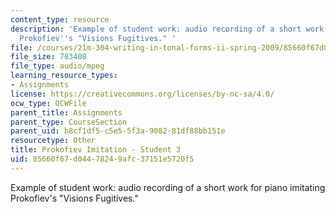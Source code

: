 ```yaml
---
content_type: resource
description: 'Example of student work: audio recording of a short work for piano imitating
  Prokofiev''s "Visions Fugitives." '
file: /courses/21m-304-writing-in-tonal-forms-ii-spring-2009/85660f67d04478249afc37151e5720f5_fugitives3.mp3
file_size: 783408
file_type: audio/mpeg
learning_resource_types:
- Assignments
license: https://creativecommons.org/licenses/by-nc-sa/4.0/
ocw_type: OCWFile
parent_title: Assignments
parent_type: CourseSection
parent_uid: b8cf1df5-c5e5-5f3a-9082-81df88bb151e
resourcetype: Other
title: Prokofiev Imitation - Student 3
uid: 85660f67-d044-7824-9afc-37151e5720f5
---
```

Example of student work: audio recording of a short work for piano imitating Prokofiev's "Visions Fugitives." 